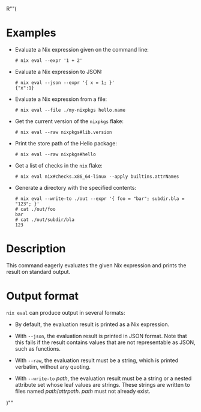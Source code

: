R""(

# Examples

* Evaluate a Nix expression given on the command line:

  ```console
  # nix eval --expr '1 + 2'
  ```

* Evaluate a Nix expression to JSON:

  ```console
  # nix eval --json --expr '{ x = 1; }'
  {"x":1}
  ```

* Evaluate a Nix expression from a file:

  ```console
  # nix eval --file ./my-nixpkgs hello.name
  ```

* Get the current version of the `nixpkgs` flake:

  ```console
  # nix eval --raw nixpkgs#lib.version
  ```

* Print the store path of the Hello package:

  ```console
  # nix eval --raw nixpkgs#hello
  ```

* Get a list of checks in the `nix` flake:

  ```console
  # nix eval nix#checks.x86_64-linux --apply builtins.attrNames
  ```

* Generate a directory with the specified contents:

  ```console
  # nix eval --write-to ./out --expr '{ foo = "bar"; subdir.bla = "123"; }'
  # cat ./out/foo
  bar
  # cat ./out/subdir/bla
  123

# Description

This command eagerly evaluates the given Nix expression and prints the result on standard output.

# Output format

`nix eval` can produce output in several formats:

* By default, the evaluation result is printed as a Nix expression.

* With `--json`, the evaluation result is printed in JSON format. Note
  that this fails if the result contains values that are not
  representable as JSON, such as functions.

* With `--raw`, the evaluation result must be a string, which is
  printed verbatim, without any quoting.

* With `--write-to` *path*, the evaluation result must be a string or
  a nested attribute set whose leaf values are strings. These strings
  are written to files named *path*/*attrpath*. *path* must not
  already exist.

)""
